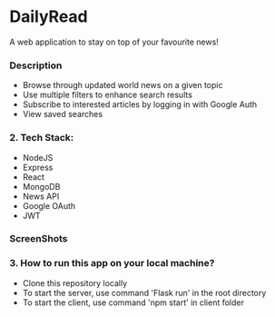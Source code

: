 # DailyRead
A web application to stay on top of your favourite news!

### Description
- Browse through updated world news on a given topic
- Use multiple filters to enhance search results
- Subscribe to interested articles by logging in with Google Auth
- View saved searches

### 2. Tech Stack: 
- NodeJS
- Express
- React
- MongoDB
- News API
- Google OAuth
- JWT

### ScreenShots

### 3. How to run this app on your local machine?
- Clone this repository locally
- To start the server, use command 'Flask run' in the root directory
- To start the client, use command 'npm start' in client folder
